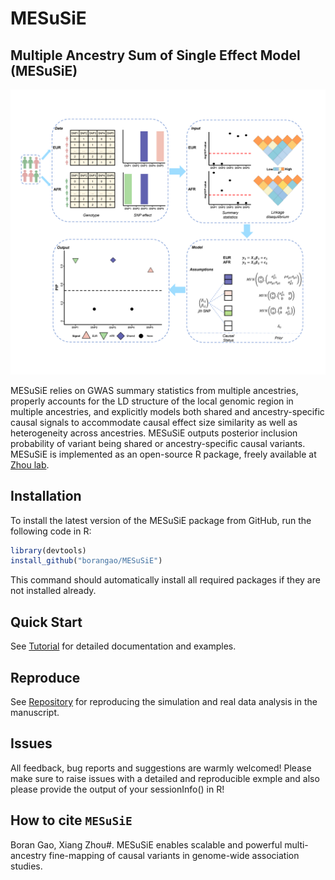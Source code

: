 # MESuSiE

## Multiple Ancestry Sum of Single Effect Model (MESuSiE)

![](MESuSiE_Overview.png)

MESuSiE relies on GWAS summary statistics from multiple ancestries, properly accounts for the LD structure of the local genomic region in multiple ancestries, and explicitly models both shared and ancestry-specific causal signals to accommodate causal effect size similarity as well as heterogeneity across ancestries. MESuSiE outputs posterior inclusion probability of variant being shared or ancestry-specific causal variants. 
MESuSiE is implemented as an open-source R package, freely available at [Zhou lab](https://www.xzlab.org/software.html).

## Installation

To install the latest version of the MESuSiE package from GitHub, run
the following code in R:

```R
library(devtools)
install_github("borangao/MESuSiE")
```

This command should automatically install all required packages if
they are not installed already.

## Quick Start

See [Tutorial](https://borangao.github.io/meSuSie_Analysis/) for detailed documentation and examples.

## Reproduce

See [Repository](https://zenodo.org/deposit/8411004#) for reproducing the simulation and real data analysis in the manuscript. 


## Issues
All feedback, bug reports and suggestions are warmly welcomed! Please make sure to raise issues with a detailed and reproducible exmple and also please provide the output of your sessionInfo() in R! 

How to cite `MESuSiE`
-------------------
Boran Gao, Xiang Zhou#. MESuSiE enables scalable and powerful multi-ancestry fine-mapping of causal variants in genome-wide association studies.
